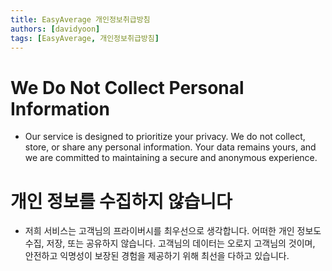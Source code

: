 ```yaml
---
title: EasyAverage 개인정보취급방침
authors: [davidyoon]
tags: [EasyAverage, 개인정보취급방침]
---
```


# We Do Not Collect Personal Information

- Our service is designed to prioritize your privacy. We do not collect, store, or share any personal information. Your data remains yours, and we are committed to maintaining a secure and anonymous experience.

# 개인 정보를 수집하지 않습니다
- 저희 서비스는 고객님의 프라이버시를 최우선으로 생각합니다. 어떠한 개인 정보도 수집, 저장, 또는 공유하지 않습니다. 고객님의 데이터는 오로지 고객님의 것이며, 안전하고 익명성이 보장된 경험을 제공하기 위해 최선을 다하고 있습니다.